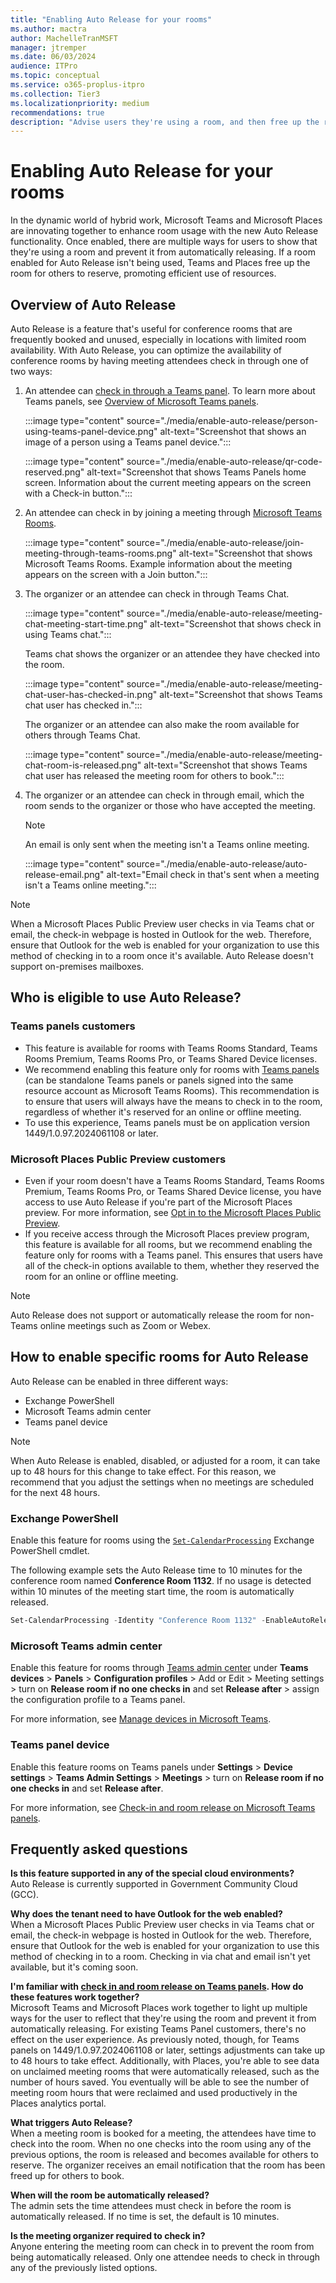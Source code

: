 ```yaml
---
title: "Enabling Auto Release for your rooms"
ms.author: mactra
author: MachelleTranMSFT
manager: jtremper
ms.date: 06/03/2024
audience: ITPro
ms.topic: conceptual
ms.service: o365-proplus-itpro
ms.collection: Tier3
ms.localizationpriority: medium
recommendations: true
description: "Advise users they're using a room, and then free up the room for use by others if no current users are detected."
---
```


# Enabling Auto Release for your rooms

In the dynamic world of hybrid work, Microsoft Teams and Microsoft Places are innovating together to enhance room usage with the new Auto Release functionality. Once enabled, there are multiple ways for users to show that they're using a room and prevent it from automatically releasing. If a room enabled for Auto Release isn't  being used, Teams and Places free up the room for others to reserve, promoting efficient use of resources.

## Overview of Auto Release

Auto Release is a feature that's useful for conference rooms that are frequently booked and unused, especially in locations with limited room availability. With Auto Release, you can optimize the availability of conference rooms by having meeting attendees check in through one of two ways:

1. An attendee can [check in through a Teams panel](/microsoftteams/devices/check-in-and-room-release). To learn more about Teams panels, see [Overview of Microsoft Teams panels](/microsoftteams/devices/overview-teams-panels).

   :::image type="content" source="./media/enable-auto-release/person-using-teams-panel-device.png" alt-text="Screenshot that shows an image of a person using a Teams panel device.":::

   :::image type="content" source="./media/enable-auto-release/qr-code-reserved.png" alt-text="Screenshot that shows Teams Panels home screen. Information about the current meeting appears on the screen with a Check-in button.":::

1. An attendee can check in by joining a meeting through [Microsoft Teams Rooms](/microsoftteams/rooms/).

   :::image type="content" source="./media/enable-auto-release/join-meeting-through-teams-rooms.png" alt-text="Screenshot that shows Microsoft Teams Rooms. Example information about the meeting appears on the screen with a Join button.":::

1. The organizer or an attendee can check in through Teams Chat.

   :::image type="content" source="./media/enable-auto-release/meeting-chat-meeting-start-time.png" alt-text="Screenshot that shows check in using Teams chat.":::

   Teams chat shows the organizer or an attendee they have checked into the room.

   :::image type="content" source="./media/enable-auto-release/meeting-chat-user-has-checked-in.png" alt-text="Screenshot that shows Teams chat user has checked in.":::

   The organizer or an attendee can also make the room available for others through Teams Chat.

   :::image type="content" source="./media/enable-auto-release/meeting-chat-room-is-released.png" alt-text="Screenshot that shows Teams chat user has released the meeting room for others to book.":::

1. The organizer or an attendee can check in through email, which the room sends to the organizer or those who have accepted the meeting.

   > [!NOTE]
   > An email is only sent when the meeting isn't a Teams online meeting.

   :::image type="content" source="./media/enable-auto-release/auto-release-email.png" alt-text="Email check in that's sent when a meeting isn't a Teams online meeting.":::

> [!NOTE]
> When a Microsoft Places Public Preview user checks in via Teams chat or email, the check-in webpage is hosted in Outlook for the web. Therefore, ensure that Outlook for the web is enabled for your organization to use this method of checking in to a room once it's available. Auto Release doesn't support on-premises mailboxes.

## Who is eligible to use Auto Release?

### Teams panels customers

- This feature is available for rooms with Teams Rooms Standard, Teams Rooms Premium, Teams Rooms Pro, or Teams Shared Device licenses.
- We recommend enabling this feature only for rooms with [Teams panels](/microsoftteams/devices/check-in-and-room-release) (can be standalone Teams panels or panels signed into the same resource account as Microsoft Teams Rooms). This recommendation is to ensure that users will always have the means to check in to the room, regardless of whether it's reserved for an online or offline meeting.
- To use this experience, Teams panels must be on application version 1449/1.0.97.2024061108 or later.

### Microsoft Places Public Preview customers

- Even if your room doesn't have a Teams Rooms Standard, Teams Rooms Premium, Teams Rooms Pro, or Teams Shared Device license, you have access to use Auto Release if you're part of the Microsoft Places preview. For more information, see [Opt in to the Microsoft Places Public Preview](opt-in-places-preview.md).
- If you receive access through the Microsoft Places preview program, this feature is available for all rooms, but we recommend enabling the feature only for rooms with a Teams panel. This ensures that users have all of the check-in options available to them, whether they reserved the room for an online or offline meeting.

> [!NOTE]
> Auto Release does not support or automatically release the room for non-Teams online meetings such as Zoom or Webex.

## How to enable specific rooms for Auto Release

Auto Release can be enabled in three different ways:

- Exchange PowerShell
- Microsoft Teams admin center
- Teams panel device

> [!NOTE]
> When Auto Release is enabled, disabled, or adjusted for a room, it can take up to 48 hours for this change to take effect. For this reason, we recommend that you adjust the settings when no meetings are scheduled for the next 48 hours.

### Exchange PowerShell

Enable this feature for rooms using the [`Set-CalendarProcessing`](/powershell/module/exchange/set-calendarprocessing?view=exchange-ps&preserve-view=true) Exchange PowerShell cmdlet.

The following example sets the Auto Release time to 10 minutes for the conference room named **Conference Room 1132**. If no usage is detected within 10 minutes of the meeting start time, the room is automatically released.

```powershell
Set-CalendarProcessing -Identity "Conference Room 1132" -EnableAutoRelease $true -PostReservationMaxClaimTimeInMinutes 10
```

### Microsoft Teams admin center

Enable this feature for rooms through [Teams admin center](https://admin.teams.microsoft.com/) under **Teams devices** > **Panels** > **Configuration profiles** > Add or Edit > Meeting settings > turn on **Release room if no one checks in** and set **Release after** > assign the configuration profile to a Teams panel.

For more information, see [Manage devices in Microsoft Teams](/microsoftteams/devices/device-management).

### Teams panel device

Enable this feature rooms on Teams panels under **Settings** > **Device settings** > **Teams Admin Settings** > **Meetings** > turn on **Release room if no one checks in** and set **Release after**.

For more information, see [Check-in and room release on Microsoft Teams panels](/microsoftteams/devices/check-in-and-room-release).

## Frequently asked questions

**Is this feature supported in any of the special cloud environments?**  
Auto Release is currently supported in Government Community Cloud (GCC).

**Why does the tenant need to have Outlook for the web enabled?**  
When a Microsoft Places Public Preview user checks in via Teams chat or email, the check-in webpage is hosted in Outlook for the web. Therefore, ensure that Outlook for the web is enabled for your organization to use this method of checking in to a room. Checking in via chat and email isn't yet available, but it's coming soon.

**I'm familiar with [check in and room release on Teams panels](/microsoftteams/devices/check-in-and-room-release). How do these features work together?**  
Microsoft Teams and Microsoft Places work together to light up multiple ways for the user to reflect that they're using the room and prevent it from automatically releasing. For existing Teams Panel customers, there's no effect on the user experience. As previously noted, though, for Teams panels on 1449/1.0.97.2024061108 or later, settings adjustments can take up to 48 hours to take effect. Additionally, with Places, you're able to see data on unclaimed meeting rooms that were automatically released, such as the number of hours saved. You eventually will be able to see the number of meeting room hours that were reclaimed and used productively in the Places analytics portal.  

**What triggers Auto Release?**  
When a meeting room is booked for a meeting, the attendees have time to check into the room. When no one checks into the room using any of the previous options, the room is released and becomes available for others to reserve. The organizer receives an email notification that the room has been freed up for others to book.

**When will the room be automatically released?**  
The admin sets the time attendees must check in before the room is automatically released. If no time is set, the default is 10 minutes.

**Is the meeting organizer required to check in?**  
Anyone entering the meeting room can check in to prevent the room from being automatically released. Only one attendee needs to check in through any of the previously listed options.  
